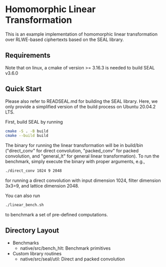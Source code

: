 # Homomorphic Linear Transformation
This is an example implementation of homomorphic linear transformation over
RLWE-based ciphertexts based on the SEAL library.

## Requirements
Note that on linux, a cmake of version >= 3.16.3 is needed to build SEAL v3.6.0

## Quick Start
Please also refer to READSEAL.md for building the SEAL library. Here, we only
provide a simplified version of the build process on Ubuntu 20.04.2 LTS.

First, build SEAL by running

```sh
cmake -S . -B build
cmake --build build
```

The binary for running the linear transformation will be in build/bin
("direct_conv" for direct convolution, "packed_conv" for packed convolution,
and "general_lt" for general linear transformation). To run the benchmark,
simply execute the binary with proper arguments, e.g.,
```sh
./direct_conv 1024 9 2048
```
for running a direct convolution with input dimension 1024, filter dimension
 3x3=9, and lattice dimension 2048.

 You can also run 
```sh
./linear_bench.sh
```
to benchmark a set of pre-defined computations.


## Directory Layout
- Benchmarks
  - native/src/bench_hlt: Benchmark primitives
- Custom library routines
  - native/src/seal/util: Direct and packed convolution
